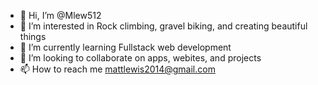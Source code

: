 - 👋 Hi, I’m @Mlew512
- 👀 I’m interested in Rock climbing, gravel biking, and creating beautiful things
- 🌱 I’m currently learning Fullstack web development
- 💞️ I’m looking to collaborate on apps, webites, and projects
- 📫 How to reach me mattlewis2014@gmail.com

<!---
Mlew512/Mlew512 is a ✨ special ✨ repository because its `README.md` (this file) appears on your GitHub profile.
You can click the Preview link to take a look at your changes.
--->
